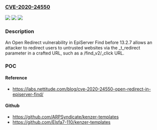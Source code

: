 ### [CVE-2020-24550](https://cve.mitre.org/cgi-bin/cvename.cgi?name=CVE-2020-24550)
![](https://img.shields.io/static/v1?label=Product&message=n%2Fa&color=blue)
![](https://img.shields.io/static/v1?label=Version&message=n%2Fa&color=blue)
![](https://img.shields.io/static/v1?label=Vulnerability&message=n%2Fa&color=brighgreen)

### Description

An Open Redirect vulnerability in EpiServer Find before 13.2.7 allows an attacker to redirect users to untrusted websites via the _t_redirect parameter in a crafted URL, such as a /find_v2/_click URL.

### POC

#### Reference
- https://labs.nettitude.com/blog/cve-2020-24550-open-redirect-in-episerver-find/

#### Github
- https://github.com/ARPSyndicate/kenzer-templates
- https://github.com/Elsfa7-110/kenzer-templates

